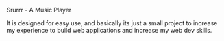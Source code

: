 Srurrr - A Music Player

It is designed for easy use, and basically its just a small project to increase my experience to build web applications and increase my web dev skills.
